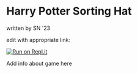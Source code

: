 # Harry Potter Sorting Hat

written by SN '23

edit with appropriate link:

[![Run on Repl.it](https://repl.it/badge/github/athenian-ct-projects/Harry-Potter-Day-SN)](https://repl.it/github/athenian-ct-projects/Harry-Potter-Day-SN)

Add info about game here
